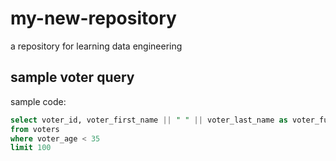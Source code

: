 # my-new-repository
a repository for learning data engineering

## sample voter query

sample code:
``` sql
select voter_id, voter_first_name || " " || voter_last_name as voter_full_name
from voters
where voter_age < 35
limit 100
